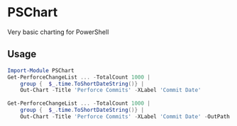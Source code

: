 # PSChart

Very basic charting for PowerShell

## Usage

```powershell
Import-Module PSChart
Get-PerforceChangeList ... -TotalCount 1000 | 
    group {  $_.time.ToShortDateString()} | 
    Out-Chart -Title 'Perforce Commits' -XLabel 'Commit Date'
    
Get-PerforceChangeList ... -TotalCount 1000 | 
    group {  $_.time.ToShortDateString()} | 
    Out-Chart -Title 'Perforce Commits' -XLabel 'Commit Date' -OutPath chart.png
```
